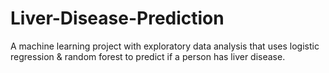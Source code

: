 # Liver-Disease-Prediction
A machine learning project with exploratory data analysis that uses logistic regression &amp; random forest to predict if a person has liver disease.

